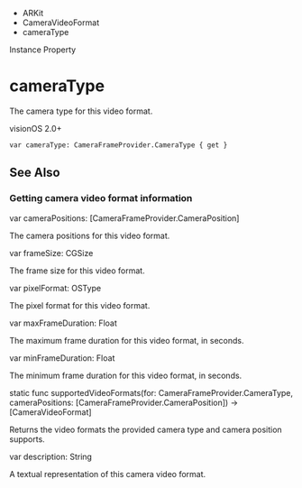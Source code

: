 

- ARKit
- CameraVideoFormat
-  cameraType 

Instance Property

# cameraType

The camera type for this video format.

visionOS 2.0+

``` source
var cameraType: CameraFrameProvider.CameraType { get }
```

## See Also

### Getting camera video format information

var cameraPositions: [CameraFrameProvider.CameraPosition]

The camera positions for this video format.

var frameSize: CGSize

The frame size for this video format.

var pixelFormat: OSType

The pixel format for this video format.

var maxFrameDuration: Float

The maximum frame duration for this video format, in seconds.

var minFrameDuration: Float

The minimum frame duration for this video format, in seconds.

static func supportedVideoFormats(for: CameraFrameProvider.CameraType, cameraPositions: [CameraFrameProvider.CameraPosition]) -> [CameraVideoFormat]

Returns the video formats the provided camera type and camera position supports.

var description: String

A textual representation of this camera video format.

